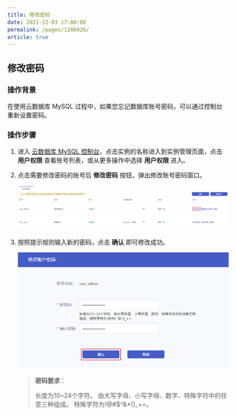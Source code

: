 ```yaml
---
title: 修改密码
date: 2021-12-03 17:00:00
permalink: /pages/1206026/
article: true
---
```


## 修改密码

### 操作背景

在使用云数据库 MySQL 过程中，如果您忘记数据库账号密码，可以通过控制台重新设置密码。

### 操作步骤

1. 进入 [云数据库 MySQL 控制台](https://console.capitalonline.net/dbinstances)，点击实例的名称进入到实例管理页面，点击 **用户权限** 查看账号列表，或从更多操作中选择 **用户权限** 进入。

2. 点击需要修改密码的账号后 **修改密码** 按钮，弹出修改账号密码窗口。

   ![pwd_console](./../../pic/pwd_console.png)

3. 按照提示规则输入新的密码，点击 **确认** 即可修改成功。

   ![pwd_popup](./../../pic/pwd_popup.png)

   > **密码要求**：
   >
   > 长度为10~24个字符。 由大写字母、小写字母、数字、特殊字符中的任意三种组成。 特殊字符为!@#$^&*()_+=。
